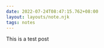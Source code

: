 ```yaml
---
date: 2022-07-24T08:47:15.762+08:00
layout: layouts/note.njk
tags: notes
---
```

This is a test post
